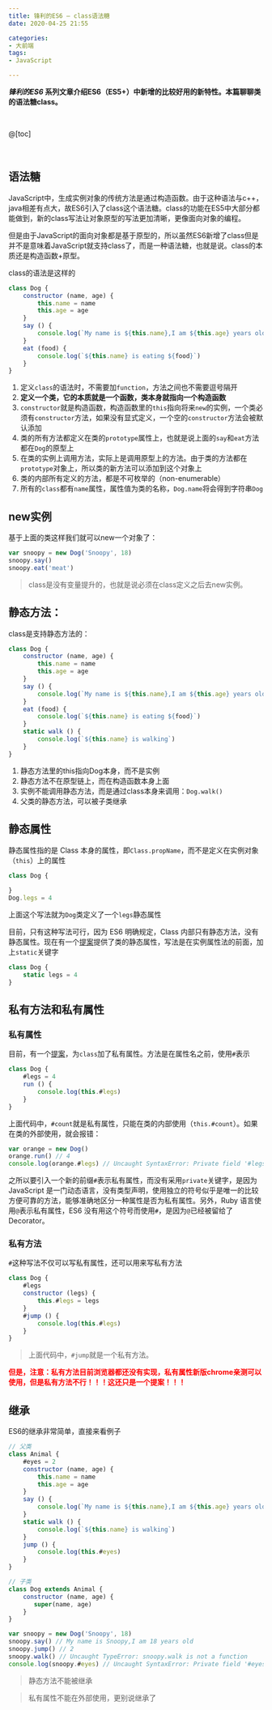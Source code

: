 ```yaml
---
title: 锋利的ES6 — class语法糖
date: 2020-04-25 21:55

categories:
- 大前端
tags:
- JavaScript

---
```


***锋利的ES6* 系列文章介绍ES6（ES5+）中新增的比较好用的新特性。本篇聊聊类的语法糖class。**

<br>

@[toc]

<br>

## 语法糖

JavaScript中，生成实例对象的传统方法是通过构造函数。由于这种语法与c++，java相差有点大，故ES6引入了class这个语法糖。class的功能在ES5中大部分都能做到，新的class写法让对象原型的写法更加清晰，更像面向对象的编程。

但是由于JavaScript的面向对象都是基于原型的，所以虽然ES6新增了class但是并不是意味着JavaScript就支持class了，而是一种语法糖，也就是说。class的本质还是构造函数+原型。

class的语法是这样的

```javascript
class Dog {
    constructor (name, age) {
        this.name = name
        this.age = age
    }
    say () {
        console.log(`My name is ${this.name},I am ${this.age} years old`)
    }
    eat (food) {
        console.log(`${this.name} is eating ${food}`)
    }
}
```

1. 定义`class`的语法时，不需要加`function`，方法之间也不需要逗号隔开
2. **定义一个类，它的本质就是一个函数，类本身就指向一个构造函数**
3. `constructor`就是构造函数，构造函数里的`this`指向将来`new`的实例，一个类必须有`constructor`方法，如果没有显式定义，一个空的`constructor`方法会被默认添加
4. 类的所有方法都定义在类的`prototype`属性上，也就是说上面的`say`和`eat`方法都在`Dog`的原型上
5. 在类的实例上调用方法，实际上是调用原型上的方法。由于类的方法都在`prototype`对象上，所以类的新方法可以添加到这个对象上
6. 类的内部所有定义的方法，都是不可枚举的（non-enumerable）
7. 所有的`class`都有`name`属性，属性值为类的名称，`Dog.name`将会得到字符串`Dog`

## new实例

基于上面的类这样我们就可以new一个对象了：

```javascript
var snoopy = new Dog('Snoopy', 18)
snoopy.say()
snoopy.eat('meat')
```

> class是没有变量提升的，也就是说必须在class定义之后去new实例。

## 静态方法：

class是支持静态方法的：

```javascript
class Dog {
    constructor (name, age) {
        this.name = name
        this.age = age
    }
    say () {
        console.log(`My name is ${this.name},I am ${this.age} years old`)
    }
    eat (food) {
        console.log(`${this.name} is eating ${food}`)
    }
    static walk () {
        console.log(`${this.name} is walking`)
    }
}
```

1. 静态方法里的this指向Dog本身，而不是实例
2. 静态方法不在原型链上，而在构造函数本身上面
3. 实例不能调用静态方法，而是通过class本身来调用：`Dog.walk()`
4. 父类的静态方法，可以被子类继承

## 静态属性

静态属性指的是 Class 本身的属性，即`Class.propName`，而不是定义在实例对象（`this`）上的属性

```javascript
class Dog {
    
}
Dog.legs = 4
```

上面这个写法就为`Dog`类定义了一个`legs`静态属性

目前，只有这种写法可行，因为 ES6 明确规定，Class 内部只有静态方法，没有静态属性。现在有一个[提案](https://github.com/tc39/proposal-class-fields)提供了类的静态属性，写法是在实例属性法的前面，加上`static`关键字

```javascript
class Dog {
    static legs = 4
}
```

## 私有方法和私有属性

### 私有属性

目前，有一个[提案](https://github.com/tc39/proposal-private-methods)，为`class`加了私有属性。方法是在属性名之前，使用`#`表示

```javascript
class Dog {
    #legs = 4
    run () {
        console.log(this.#legs)
    }
}
```

上面代码中，`#count`就是私有属性，只能在类的内部使用（`this.#count`）。如果在类的外部使用，就会报错：

```javascript
var orange = new Dog()
orange.run() // 4
console.log(orange.#legs) // Uncaught SyntaxError: Private field '#legs' must be declared in an enclosing class
```

之所以要引入一个新的前缀`#`表示私有属性，而没有采用`private`关键字，是因为 JavaScript 是一门动态语言，没有类型声明，使用独立的符号似乎是唯一的比较方便可靠的方法，能够准确地区分一种属性是否为私有属性。另外，Ruby 语言使用`@`表示私有属性，ES6 没有用这个符号而使用`#`，是因为`@`已经被留给了 Decorator。

### 私有方法

`#`这种写法不仅可以写私有属性，还可以用来写私有方法

```javascript
class Dog {
    #legs
    constructor (legs) {
        this.#legs = legs
    }
    #jump () {
        console.log(this.#legs)
    }
}
```

> 上面代码中，`#jump`就是一个私有方法。

<font color="red">**但是，注意：私有方法目前浏览器都还没有实现，私有属性新版chrome亲测可以使用，但是私有方法不行！！！这还只是一个提案！！！**</font>



## 继承

ES6的继承非常简单，直接来看例子

```javascript
// 父类
class Animal {
    #eyes = 2
    constructor (name, age) {
        this.name = name
        this.age = age
    }
    say () {
        console.log(`My name is ${this.name},I am ${this.age} years old`)
    }
    static walk () {
        console.log(`${this.name} is walking`)
    }
    jump () {
        console.log(this.#eyes)
    }
}

// 子类
class Dog extends Animal {
    constructor (name, age) {
       super(name, age)
    }
}

var snoopy = new Dog('Snoopy', 18)
snoopy.say() // My name is Snoopy,I am 18 years old
snoopy.jump() // 2
snoopy.walk() // Uncaught TypeError: snoopy.walk is not a function
console.log(snoopy.#eyes) // Uncaught SyntaxError: Private field '#eyes' must be declared in an enclosing class
```

> 静态方法不能被继承

> 私有属性不能在外部使用，更别说继承了